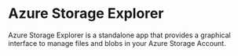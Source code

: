 # Azure Storage Explorer

Azure Storage Explorer is a standalone app that provides a graphical interface to manage files and blobs in your Azure Storage Account.